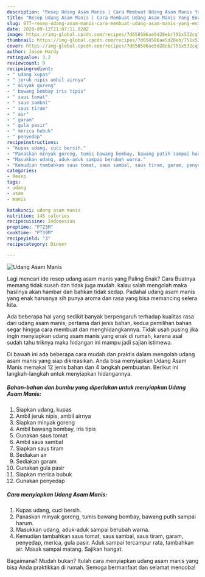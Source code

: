 ```yaml
---
description: "Resep Udang Asam Manis | Cara Membuat Udang Asam Manis Yang Enak Dan Lezat"
title: "Resep Udang Asam Manis | Cara Membuat Udang Asam Manis Yang Enak Dan Lezat"
slug: 677-resep-udang-asam-manis-cara-membuat-udang-asam-manis-yang-enak-dan-lezat
date: 2020-09-12T21:07:11.020Z
image: https://img-global.cpcdn.com/recipes/7d658586ae5d28eb/751x532cq70/udang-asam-manis-foto-resep-utama.jpg
thumbnail: https://img-global.cpcdn.com/recipes/7d658586ae5d28eb/751x532cq70/udang-asam-manis-foto-resep-utama.jpg
cover: https://img-global.cpcdn.com/recipes/7d658586ae5d28eb/751x532cq70/udang-asam-manis-foto-resep-utama.jpg
author: Jason Hardy
ratingvalue: 3.2
reviewcount: 9
recipeingredient:
- " udang kupas"
- " jeruk nipis ambil airnya"
- " minyak goreng"
- " bawang bombay iris tipis"
- " saus tomat"
- " saus sambal"
- " saus tiram"
- " air"
- " garam"
- " gula pasir"
- " merica bubuk"
- " penyedap"
recipeinstructions:
- "Kupas udang, cuci bersih."
- "Panaskan minyak goreng, tumis bawang bombay, bawang putih sampai harum."
- "Masukkan udang, aduk-aduk sampai berubah warna."
- "Kemudian tambahkan saus tomat, saus sambal, saus tiram, garam, penyedap, merica, gula pasir. Aduk sampai tercampur rata, tambahkan air. Masak sampai matang. Sajikan hangat."
categories:
- Resep
tags:
- udang
- asam
- manis

katakunci: udang asam manis 
nutrition: 145 calories
recipecuisine: Indonesian
preptime: "PT23M"
cooktime: "PT39M"
recipeyield: "3"
recipecategory: Dinner

---
```



![Udang Asam Manis](https://img-global.cpcdn.com/recipes/7d658586ae5d28eb/751x532cq70/udang-asam-manis-foto-resep-utama.jpg)

Lagi mencari ide resep udang asam manis yang Paling Enak? Cara Buatnya memang tidak susah dan tidak juga mudah. kalau salah mengolah maka hasilnya akan hambar dan bahkan tidak sedap. Padahal udang asam manis yang enak harusnya sih punya aroma dan rasa yang bisa memancing selera kita.



Ada beberapa hal yang sedikit banyak berpengaruh terhadap kualitas rasa dari udang asam manis, pertama dari jenis bahan, kedua pemilihan bahan segar hingga cara membuat dan menghidangkannya. Tidak usah pusing jika ingin menyiapkan udang asam manis yang enak di rumah, karena asal sudah tahu triknya maka hidangan ini mampu jadi sajian istimewa.


Di bawah ini ada beberapa cara mudah dan praktis dalam mengolah udang asam manis yang siap dikreasikan. Anda bisa menyiapkan Udang Asam Manis memakai 12 jenis bahan dan 4 langkah pembuatan. Berikut ini langkah-langkah untuk menyiapkan hidangannya.

<!--inarticleads1-->

##### Bahan-bahan dan bumbu yang diperlukan untuk menyiapkan Udang Asam Manis:

1. Siapkan  udang, kupas
1. Ambil  jeruk nipis, ambil airnya
1. Siapkan  minyak goreng
1. Ambil  bawang bombay, iris tipis
1. Gunakan  saus tomat
1. Ambil  saus sambal
1. Siapkan  saus tiram
1. Sediakan  air
1. Sediakan  garam
1. Gunakan  gula pasir
1. Siapkan  merica bubuk
1. Gunakan  penyedap




<!--inarticleads2-->

##### Cara menyiapkan Udang Asam Manis:

1. Kupas udang, cuci bersih.
1. Panaskan minyak goreng, tumis bawang bombay, bawang putih sampai harum.
1. Masukkan udang, aduk-aduk sampai berubah warna.
1. Kemudian tambahkan saus tomat, saus sambal, saus tiram, garam, penyedap, merica, gula pasir. Aduk sampai tercampur rata, tambahkan air. Masak sampai matang. Sajikan hangat.




Bagaimana? Mudah bukan? Itulah cara menyiapkan udang asam manis yang bisa Anda praktikkan di rumah. Semoga bermanfaat dan selamat mencoba!
